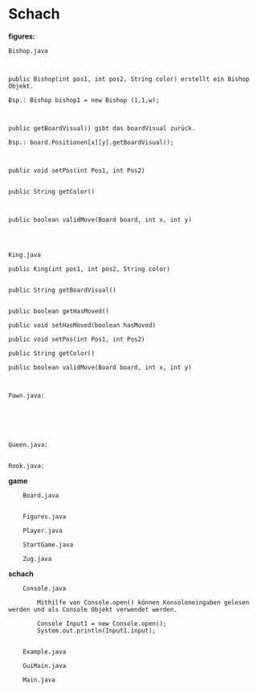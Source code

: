# Schach

**figures:**


    Bishop.java
    
    
    
    public Bishop(int pos1, int pos2, String color) erstellt ein Bishop Objekt.
    
    Bsp.: Bishop bishop1 = new Bishop (1,1,w);
    
    
    
    public getBoardVisual() gibt das boardVisual zurück.
    
    Bsp.: board.Positionen[x][y].getBoardVisual();
    
    
    
    public void setPos(int Pos1, int Pos2)
    
    
    public String getColor()
    
    
    
    public boolean validMove(Board board, int x, int y)
    
    
    
    
    King.java
    
    public King(int pos1, int pos2, String color)
    
    
    public String getBoardVisual()
    
    
    public boolean getHasMoved()
    
    public void setHasMoved(boolean hasMoved)
    
    public void setPos(int Pos1, int Pos2)
    
    public String getColor()
    
    public boolean validMove(Board board, int x, int y)
    
    
    
    Pawn.java:
    
    
    
    
    
    
    Queen.java:
    
    
    Rook.java:
    
    
    
**game**
    
        Board.java
    
    
        Figures.java
    
        Player.java
    
        StartGame.java
    
        Zug.java
    
    
    
**schach**
    
        Console.java
        
            Mithilfe von Console.open() können Konsoleneingaben gelesen werden und als Console Objekt verwendet werden.
            
            Console Input1 = new Console.open();
            System.out.println(Input1.input);
        
        
        Example.java
        
        GuiMain.java
        
        Main.java
        
        